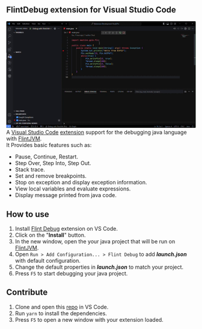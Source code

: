 ## FlintDebug extension for Visual Studio Code
![demo](images/gifs/demo.gif)  
A [Visual Studio Code](https://code.visualstudio.com/) [extension](https://marketplace.visualstudio.com/VSCode) support for the debugging java language with [FlintJVM](https://github.com/FlintVN/FlintJVM).  
It Provides basic features such as:
- Pause, Continue, Restart.
- Step Over, Step Into, Step Out.
- Stack trace.
- Set and remove breakpoints.
- Stop on exception and display exception information.
- View local variables and evaluate expressions.
- Display message printed from java code.
## How to use
1. Install [Flint Debug]() extension on VS Code.
2. Click on the "**Install**" button.
3. In the new window, open the your java project that will be run on [FlintJVM](https://github.com/FlintVN/FlintJVM).
4. Open `Run > Add Configuration... > Flint Debug` to add ***launch.json*** with default configuration.
5. Change the default properties in ***launch.json*** to match your project.
6. Press `F5` to start debugging your java project.
## Contribute
1. Clone and open this [repo](https://github.com/FlintVN/FlintDebug) in VS Code.
2. Run `yarn` to install the dependencies.
3. Press `F5` to open a new window with your extension loaded.